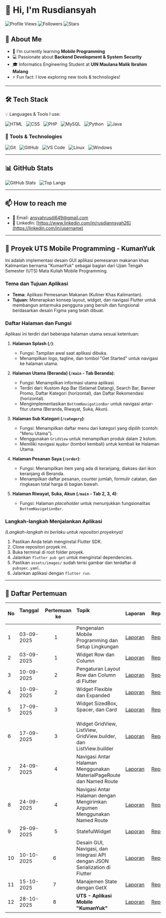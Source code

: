 # 👋 Hi, I'm Rusdiansyah  

![Profile Views](https://komarev.com/ghpvc/?username=Seeyuu26&color=blueviolet)
![Followers](https://img.shields.io/github/followers/Seeyuu26?style=social)
![Stars](https://img.shields.io/github/stars/Seeyuu26?style=social)

## 🚀 About Me  
- 🌱 I’m currently learning **Mobile Programming**  
- 💻 Passionate about **Backend Development & System Security**  
- 🎓 Informatics Engineering Student at **UIN Maulana Malik Ibrahim Malang**  
- ⚡ Fun fact: I love exploring new tools & technologies!  

---

## 🛠️ Tech Stack  
💡 Languages & Tools I use:  

![HTML](https://img.shields.io/badge/-HTML5-E34F26?style=flat&logo=html&logoColor=white)  
![CSS](https://img.shields.io/badge/-CSS3-1572B6?style=flat&logo=css&logoColor=white)  
![PHP](https://img.shields.io/badge/-PHP-777BB4?style=flat&logo=php&logoColor=white)  
![MySQL](https://img.shields.io/badge/-MySQL-4479A1?style=flat&logo=mysql&logoColor=white)  
![Python](https://img.shields.io/badge/-Python-3776AB?style=flat&logo=python&logoColor=white)  
![Java](https://img.shields.io/badge/-Java-007396?style=flat&logo=java&logoColor=white)  

### 🔧 Tools & Technologies  
![Git](https://img.shields.io/badge/-Git-F05032?style=flat&logo=git&logoColor=white)  
![GitHub](https://img.shields.io/badge/-GitHub-181717?style=flat&logo=github&logoColor=white)  
![VS Code](https://img.shields.io/badge/-VS%20Code-007ACC?style=flat&logo=visual-studio-code&logoColor=white)  
![Linux](https://img.shields.io/badge/-Linux-FCC624?style=flat&logo=linux&logoColor=black)  
![Windows](https://img.shields.io/badge/-Windows-0078D6?style=flat&logo=windows&logoColor=white)  
 

---

## 📊 GitHub Stats  
![GitHub Stats](https://github-readme-stats.vercel.app/api?username=Seeyuu26&show_icons=true&theme=tokyonight)  
![Top Langs](https://github-readme-stats.vercel.app/api/top-langs/?username=Seeyuu26&layout=compact&theme=tokyonight)  

---

## 📫 How to reach me  
- 📧 Email: ansyahrusdi649@gmail.com 
- 💼 LinkedIn: [https://www.linkedin.com/in/rusdiannsyah26](https://linkedin.com/in/username)

---

## 📱 Proyek UTS Mobile Programming - KumanYuk

Ini adalah implementasi desain GUI aplikasi pemesanan makanan khas Kalimantan bernama "KumanYuk" sebagai bagian dari Ujian Tengah Semester (UTS) Mata Kuliah Mobile Programming.

### Tema dan Tujuan Aplikasi
* **Tema:** Aplikasi Pemesanan Makanan (Kuliner Khas Kalimantan).
* **Tujuan:** Menerapkan konsep layout, widget, dan navigasi Flutter untuk membangun antarmuka pengguna yang bersih dan fungsional berdasarkan desain Figma yang telah dibuat.

### Daftar Halaman dan Fungsi
Aplikasi ini terdiri dari beberapa halaman utama sesuai ketentuan:

1.  **Halaman Splash (`/`)**:
    * Fungsi: Tampilan awal saat aplikasi dibuka.
    * Menampilkan logo, tagline, dan tombol "Get Started" untuk navigasi ke halaman utama.

2.  **Halaman Utama (Beranda) (`/main` - Tab Beranda)**:
    * Fungsi: Menampilkan informasi utama aplikasi.
    * Terdiri dari: Kustom App Bar (Selamat Datang), Search Bar, Banner Promo, Daftar Kategori (horizontal), dan Daftar Rekomendasi (horizontal).
    * Mengimplementasikan `BottomNavigationBar` untuk navigasi antar-fitur utama (Beranda, Riwayat, Suka, Akun).

3.  **Halaman Sub Kategori (`/category`)**:
    * Fungsi: Menampilkan daftar menu dari kategori yang dipilih (contoh: "Menu Utama").
    * Menggunakan `GridView` untuk menampilkan produk dalam 2 kolom.
    * Memiliki navigasi `AppBar` (tombol kembali) untuk kembali ke Halaman Utama.

4.  **Halaman Pesanan Saya (`/order`)**:
    * Fungsi: Menampilkan item yang ada di keranjang, diakses dari ikon keranjang di Beranda.
    * Menampilkan daftar pesanan, counter jumlah, formulir catatan, dan ringkasan total harga di bagian bawah.

5.  **Halaman Riwayat, Suka, Akun (`/main` - Tab 2, 3, 4)**:
    * Fungsi: Halaman *placeholder* untuk menunjukkan fungsionalitas `BottomNavigationBar`.

### Langkah-langkah Menjalankan Aplikasi
*(Langkah-langkah ini berlaku untuk repositori proyeknya)*
1.  Pastikan Anda telah menginstal Flutter SDK.
2.  Clone repositori proyek ini.
3.  Buka terminal di root folder proyek.
4.  Jalankan `flutter pub get` untuk menginstal dependencies.
5.  Pastikan `assets/images/` sudah terisi gambar dan terdaftar di `pubspec.yaml`.
6.  Jalankan aplikasi dengan `flutter run`.

---
## 📌 Daftar Pertemuan

| No | Tanggal        | Pertemuan ke | Topik                          |    Laporan   |    Repo   |
|----|----------------|--------------|--------------------------------|--------------|-----------|
| 1  | 03-09-2025 |       1      | Pengenalan Mobile Programming dan Setup Lingkungan  | [Laporan](https://drive.google.com/drive/folders/1Y4X8RlVkPwq2hlsIDs3V4DVNaMTvkf2R?usp=drive_link) | [Repo](https://github.com/Seeyuu26/Modul-01) |
| 2  | 03-09-2025 |       1      | Widget Row dan Column      | [Laporan](https://drive.google.com/drive/folders/1zf8sYK52SsvJccwvrWB44X7NsVp1unvX?usp=drive_link) | [Repo](https://github.com/Seeyuu26/Modul-02) |
| 3  | 10-09-2025 |       2      | Pengaturan Layout Row dan Column di Flutter     | [Laporan](https://drive.google.com/drive/folders/1Vl2JpFoSzMdjbhrtaCiJ5LmYC3iLmD0y?usp=drive_link) | [Repo](https://github.com/Seeyuu26/Modul-03) |
| 4  | 10-09-2025 |       2      | Widget Flexible dan Expanded        | [Laporan](https://drive.google.com/file/d/1qk1qwbVqUO7e3hbifxWrixgCIE9DYlOF/view?usp=drive_link) | [Repo](https://github.com/Seeyuu26/Modul-04) |
| 5  | 17-09-2025 |       3      | Widget SizedBox, Spacer, dan Card   | [Laporan](https://drive.google.com/drive/folders/1ZPi-xSOmUA5tt2IbHfdstm-nbv7maEJD?usp=drive_link) | [Repo](https://github.com/Seeyuu26/Modul-05) |
| 6  | 17-09-2025 |       3      | Widget GridView, ListView, GridView.builder, dan ListView.builder   | [Laporan](https://drive.google.com/drive/folders/1yM889U4wRfqGIQblvhX1RVheBRW0C9Vs?usp=drive_link) | [Repo](https://github.com/Seeyuu26/Modul-06) |
| 7 | 24-09-2025 |       4      | Navigasi Antar Halaman Menggunakan MaterialPageRoute dan Named Route | [Laporan](https://drive.google.com/file/d/1lvTmA_cVQxNJLwnPQvICmueOoZvX9GpB/view?usp=drive_link) | [Repo](https://github.com/Seeyuu26/Modul-07) |
| 8 | 24-09-2025 |       4      | Navigasi Antar Halaman dengan Mengirimkan Argumen Menggunakan Named Route | [Laporan](https://drive.google.com/file/d/17TvD-qIXAsDCN774y8H1Jm35h4Lh5vle/view?usp=sharing) | [Repo](https://github.com/Seeyuu26/Modul-08) |
| 9 | 29-09-2025 |       5      | StatefulWidget | [Laporan](https://drive.google.com/file/d/11Pt4dc-GWAOUhNGDE9x7T-zpmw40qHos/view?usp=sharing) | [Repo](https://github.com/Seeyuu26/Modul-09) |
| 10 | 10-10-2025 |      6      | Desain GUI, Navigasi, dan Integrasi API dengan JSON Serialization di Flutter | [Laporan](https://drive.google.com/file/d/1TjZVDwDWeUPqBhxxWLccE-Q19qwi-ytK/view?usp=sharing) | [Repo](https://github.com/Seeyuu26/Modul-10) |
| 11 | 15-10-2025 |      7      | Manajemen State dengan GetX | [Laporan](https://drive.google.com/file/d/1f-jngAcC0Vy4iJefM2MI7hEs30dDwdh3/view?usp=sharing) | [Repo](https://github.com/Seeyuu26/Modul-11) |
| 12 | 28-10-2025 |      8      | **UTS - Aplikasi Mobile "KumanYuk"** | [Laporan](LINK_KE_LAPORAN_PDF_ANDA) | [Repo](LINK_KE_REPO_KUMANYUK_ANDA) |

